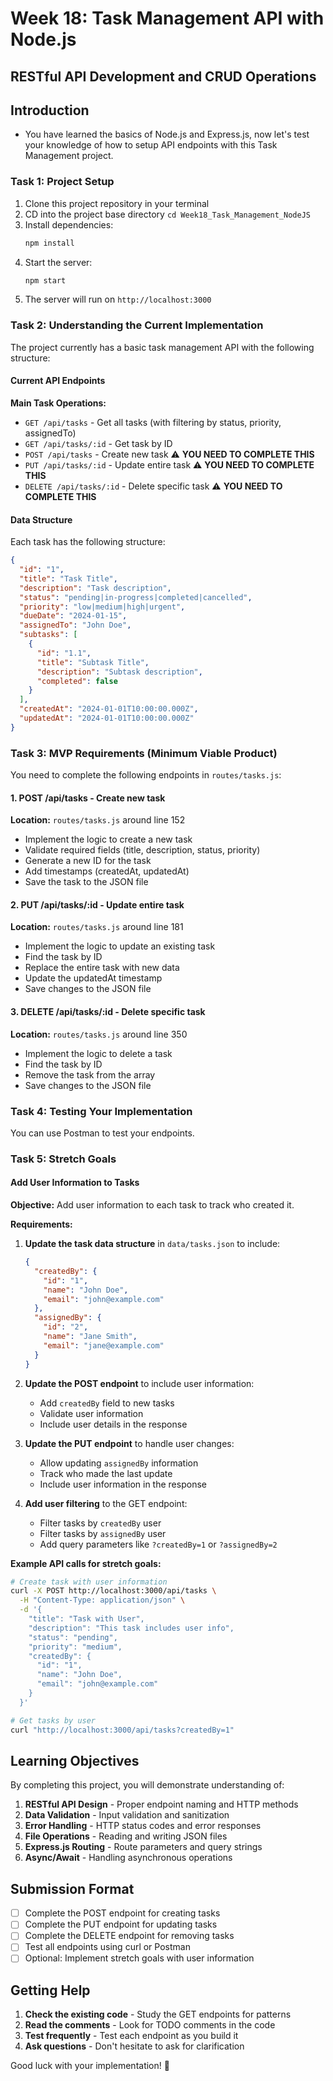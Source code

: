 # Week 18: Task Management API with Node.js

## RESTful API Development and CRUD Operations

## Introduction

- You have learned the basics of Node.js and Express.js, now let's test your knowledge of how to setup API endpoints with this Task Management project.

### Task 1: Project Setup

1. Clone this project repository in your terminal
2. CD into the project base directory `cd Week18_Task_Management_NodeJS`
3. Install dependencies:
   ```bash
   npm install
   ```
4. Start the server:
   ```bash
   npm start
   ```
5. The server will run on `http://localhost:3000`

### Task 2: Understanding the Current Implementation

The project currently has a basic task management API with the following structure:

#### Current API Endpoints

**Main Task Operations:**

- `GET /api/tasks` - Get all tasks (with filtering by status, priority, assignedTo)
- `GET /api/tasks/:id` - Get task by ID
- `POST /api/tasks` - Create new task ⚠️ **YOU NEED TO COMPLETE THIS**
- `PUT /api/tasks/:id` - Update entire task ⚠️ **YOU NEED TO COMPLETE THIS**
- `DELETE /api/tasks/:id` - Delete specific task ⚠️ **YOU NEED TO COMPLETE THIS**

#### Data Structure

Each task has the following structure:

```json
{
  "id": "1",
  "title": "Task Title",
  "description": "Task description",
  "status": "pending|in-progress|completed|cancelled",
  "priority": "low|medium|high|urgent",
  "dueDate": "2024-01-15",
  "assignedTo": "John Doe",
  "subtasks": [
    {
      "id": "1.1",
      "title": "Subtask Title",
      "description": "Subtask description",
      "completed": false
    }
  ],
  "createdAt": "2024-01-01T10:00:00.000Z",
  "updatedAt": "2024-01-01T10:00:00.000Z"
}
```

### Task 3: MVP Requirements (Minimum Viable Product)

You need to complete the following endpoints in `routes/tasks.js`:

#### 1. POST /api/tasks - Create new task

**Location:** `routes/tasks.js` around line 152

- Implement the logic to create a new task
- Validate required fields (title, description, status, priority)
- Generate a new ID for the task
- Add timestamps (createdAt, updatedAt)
- Save the task to the JSON file

#### 2. PUT /api/tasks/:id - Update entire task

**Location:** `routes/tasks.js` around line 181

- Implement the logic to update an existing task
- Find the task by ID
- Replace the entire task with new data
- Update the updatedAt timestamp
- Save changes to the JSON file

#### 3. DELETE /api/tasks/:id - Delete specific task

**Location:** `routes/tasks.js` around line 350

- Implement the logic to delete a task
- Find the task by ID
- Remove the task from the array
- Save changes to the JSON file

### Task 4: Testing Your Implementation

You can use Postman to test your endpoints.

### Task 5: Stretch Goals

#### Add User Information to Tasks

**Objective:** Add user information to each task to track who created it.

**Requirements:**

1. **Update the task data structure** in `data/tasks.json` to include:

   ```json
   {
     "createdBy": {
       "id": "1",
       "name": "John Doe",
       "email": "john@example.com"
     },
     "assignedBy": {
       "id": "2",
       "name": "Jane Smith",
       "email": "jane@example.com"
     }
   }
   ```

2. **Update the POST endpoint** to include user information:

   - Add `createdBy` field to new tasks
   - Validate user information
   - Include user details in the response

3. **Update the PUT endpoint** to handle user changes:

   - Allow updating `assignedBy` information
   - Track who made the last update
   - Include user information in the response

4. **Add user filtering** to the GET endpoint:
   - Filter tasks by `createdBy` user
   - Filter tasks by `assignedBy` user
   - Add query parameters like `?createdBy=1` or `?assignedBy=2`

**Example API calls for stretch goals:**

```bash
# Create task with user information
curl -X POST http://localhost:3000/api/tasks \
  -H "Content-Type: application/json" \
  -d '{
    "title": "Task with User",
    "description": "This task includes user info",
    "status": "pending",
    "priority": "medium",
    "createdBy": {
      "id": "1",
      "name": "John Doe",
      "email": "john@example.com"
    }
  }'

# Get tasks by user
curl "http://localhost:3000/api/tasks?createdBy=1"
```

## Learning Objectives

By completing this project, you will demonstrate understanding of:

1. **RESTful API Design** - Proper endpoint naming and HTTP methods
2. **Data Validation** - Input validation and sanitization
3. **Error Handling** - HTTP status codes and error responses
4. **File Operations** - Reading and writing JSON files
5. **Express.js Routing** - Route parameters and query strings
6. **Async/Await** - Handling asynchronous operations

## Submission Format

- [ ] Complete the POST endpoint for creating tasks
- [ ] Complete the PUT endpoint for updating tasks
- [ ] Complete the DELETE endpoint for removing tasks
- [ ] Test all endpoints using curl or Postman
- [ ] Optional: Implement stretch goals with user information

## Getting Help

1. **Check the existing code** - Study the GET endpoints for patterns
2. **Read the comments** - Look for TODO comments in the code
3. **Test frequently** - Test each endpoint as you build it
4. **Ask questions** - Don't hesitate to ask for clarification

Good luck with your implementation! 🚀

